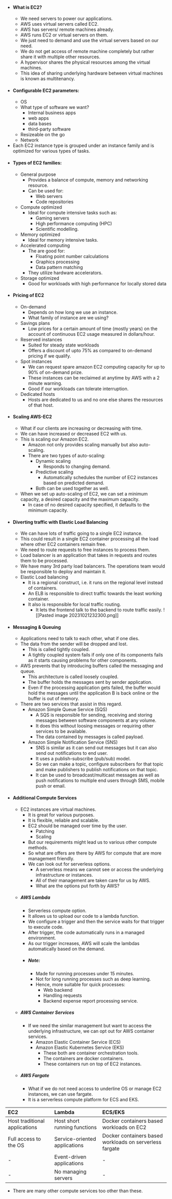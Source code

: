 - #### What is EC2?
	- We need servers to power our applications.
	- AWS uses virtual servers called EC2.
	- AWS has servers/ remote machines already.
	- AWS runs EC2 or virtual servers on them.
	- We just need to demand and use the virtual servers based on our need.
	- We do not get access of remote machine completely but rather share it with multiple other resources.
	- A hypervisor shares the physical resources among the virtual machines.
	- This idea of sharing underlying hardware between virtual machines is known as multitenancy.
- #### Configurable EC2 parameters:
	- OS
	- What type of software we want?
		- Internal business apps
		- web apps
		- data bases
		- third-party software
	- Resizeable on the go
	- Network
- Each EC2 instance type is grouped under an instance family and is optimized for various types of tasks.
- #### Types of EC2 families:
	- General purpose
		- Provides a balance of compute, memory and networking resource.
		- Can be used for:
			- Web servers
			- Code repositories
	- Compute optimized
		- Ideal for compute intensive tasks such as:
			- Gaming servers
			- High performance computing (HPC)
			- Scientific modelling.
	- Memory optimized
		- Ideal for memory intensive tasks.
	- Accelerated computing
		- The are good for:
			- Floating point number calculations
			- Graphics processing
			- Data pattern matching
		- They utilize hardware accelerators.
	- Storage optimized
		- Good for workloads with high performance for locally stored data
- #### Pricing of EC2
	- On-demand
		- Depends on how long we use an instance.
		- What family of instance are we using?
	- Savings plans
		- Low prices for a certain amount of time (mostly years) on the account of continuous EC2 usage measured in dollars/hour.
	- Reserved instances
		- Suited for steady state workloads
		- Offers a discount of upto 75% as compared to on-demand pricing if we qualify.
	- Spot instances
		- We can request spare amazon EC2 computing capacity for up to 90% of on-demand prize.
		- These instances can be reclaimed at anytime by AWS with a 2 minute warning.
		- Good if our workloads can tolerate interruption.
	- Dedicated hosts
		- Hosts are dedicated to us and no one else shares the resources of that host.
- #### Scaling AWS-EC2
	- What if our clients are increasing or decreasing with time.
	- We can have increased or decreased EC2 with us.
	- This is scaling our Amazon EC2.
		- Amazon not only provides scaling manually but also auto-scaling.
		- There are two types of auto-scaling:
			- Dynamic scaling
				- Responds to changing demand.
			- Predictive scaling
				- Automatically schedules the number of EC2 instances based on predicted demand.
			- Both can be used together as well.
	- When we set up auto-scaling of EC2, we can set a minimum capacity, a desired capacity and the maximum capacity.
		- In case of no desired capacity specified, it defaults to the minimum capacity.
- #### Diverting traffic with Elastic Load Balancing
	- We can have lots of traffic going to a single EC2 instance.
	- This could result in a single EC2 container processing all the load where other EC2 containers remain free.
	- We need to route requests to free instances to process them.
	- Load balancer is an application that takes in requests and routes them to be processed.
	- We have many 3rd party load balancers. The operations team would be responsible to deploy and maintain it.
	- Elastic Load balancing
		- It is a regional construct, i.e. it runs on the regional level instead of containers.
		- An ELB is responsible to direct traffic towards the least working container.
		- It also is responsible for local traffic routing.
			- It lets the frontend talk to the backend to route traffic easily.
		![[Pasted image 20231021232300.png]]
- #### Messaging & Queuing
	- Applications need to talk to each other, what if one dies.
	- The data from the sender will be dropped and lost.
		- This is called tightly coupled.
		- A tightly coupled system fails if only one of its components fails as it starts causing problems for other components.
	- AWS prevents that by introducing buffers called the messaging and queue.
		- This architecture is called loosely coupled.
		- The buffer holds the messages sent by sender application.
		- Even if the processing application gets failed, the buffer would hold the messages until the application B is back online or the buffer is out of memory.
	- There are two services that assist in this regard.
		- Amazon Simple Queue Service (SQS)
			- A SQS is responsible for sending, receiving and storing messages between software components at any volume.
			- It does this without loosing messages or requiring other services to be available.
			- The data contained by messages is called payload.
		- Amazon Simple Notification Service (SNS)
			- SNS is similar as it can send out messages but it can also send out notifications to end user.
			- It uses a publish-subscribe (pub/sub) model.
			- So we can make a topic, configure subscribers for that topic and make publishers to publish notifications on that topic.
			- It can be used to broadcast/multicast messages as well as push notifications to multiple end users through SMS, mobile push or email.
- #### Additional Compute Services
	- EC2 instances are virtual machines.
		- It is great for various purposes.
		- It is flexible, reliable and scalable.
		- EC2 should be managed over time by the user.
			- Patching
			- Scaling
		- But our requirements might lead us to various other compute methods.
		- So what are offers are there by AWS for compute that are more management friendly.
		- We can look out for serverless options.
			- A serverless means we cannot see or access the underlying infrastructure or instances.
			- All of their management are taken care for us by AWS.
			- What are the options put forth by AWS?
	- ##### AWS Lambda
		- Serverless compute option.
		- It allows us to upload our code to a lambda function.
		- We configure a trigger and then the service waits for that trigger to execute code.
		- After trigger, the code automatically runs in a managed environment.
		- As our trigger increases, AWS will scale the lambdas automatically based on the demand.
		- ##### Note:
			- Made for running processes under 15 minutes.
			- Not for long running processes such as deep learning.
			- Hence, more suitable for quick processes:
				- Web backend
				- Handling requests
				- Backend expense report processing service.
	- ##### AWS Container Services
		- If we need the similar management but want to access the underlying infrastructure, we can opt out for AWS container services.
			- Amazon Elastic Container Service (ECS)
			- Amazon Elastic Kubernetes Service (EKS)
				- These both are container orchestration tools.
				- The containers are docker containers.
				- These containers run on top of EC2 instances.
	- ##### AWS Fargate
		- What if we do not need access to underline OS or manage EC2 instances, we can use fargate.
		- It is a serverless compute platform for ECS and EKS.

|   **EC2**   |   **Lambda**   |   **ECS/EKS**   |
|:-----|:-----|:-----|
|   Host traditional applications   |    Host short running functions   |   Docker containers based workloads on EC2   |
|   Full access to the OS   |     Service-oriented applications   |   Docker containers based workloads on serverless fargate   |
|   -   |   Event-driven applications   |   -   |
|   -   |   No managing servers   |   -   |

- There are many other compute services too other than these.